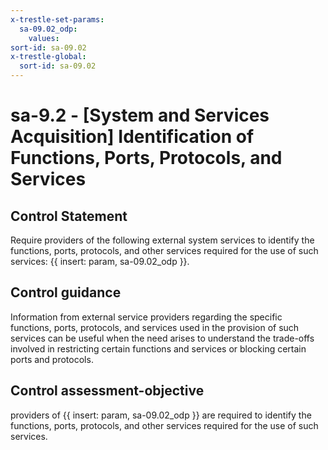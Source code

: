 ```yaml
---
x-trestle-set-params:
  sa-09.02_odp:
    values:
sort-id: sa-09.02
x-trestle-global:
  sort-id: sa-09.02
---
```


# sa-9.2 - \[System and Services Acquisition\] Identification of Functions, Ports, Protocols, and Services

## Control Statement

Require providers of the following external system services to identify the functions, ports, protocols, and other services required for the use of such services: {{ insert: param, sa-09.02_odp }}.

## Control guidance

Information from external service providers regarding the specific functions, ports, protocols, and services used in the provision of such services can be useful when the need arises to understand the trade-offs involved in restricting certain functions and services or blocking certain ports and protocols.

## Control assessment-objective

providers of {{ insert: param, sa-09.02_odp }} are required to identify the functions, ports, protocols, and other services required for the use of such services.
